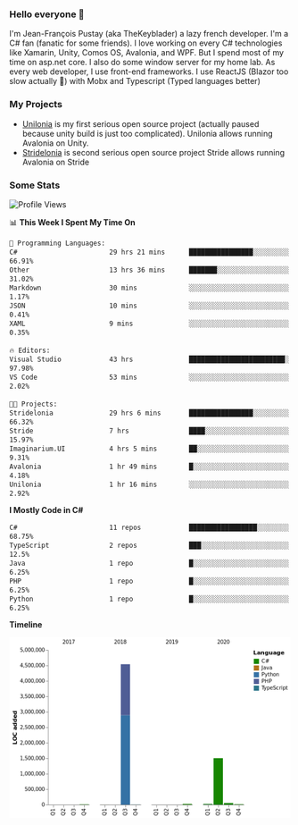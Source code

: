 ### Hello everyone 👋

I'm Jean-François Pustay (aka TheKeyblader) a lazy french developer. I'm a C# fan (fanatic for some friends). I love working on every C# technologies like Xamarin, Unity, Comos OS, Avalonia, and WPF.  But I spend most of my time on asp.net core. I also do some window server for my home lab. As every web developer, I use front-end frameworks. I use ReactJS (Blazor too slow actually 🙂) with Mobx and Typescript (Typed languages better)

### My Projects

* [Unilonia](https://github.com/TheKeyblader/Unilonia) is my first serious open source project (actually paused because unity build is just too complicated).
  Unilonia allows running Avalonia on Unity.
* [Stridelonia](https://github.com/TheKeyblader/Stridelonia) is second serious open source project
  Stride allows running Avalonia on Stride
  
### Some Stats

<!--START_SECTION:waka-->
![Profile Views](http://img.shields.io/badge/Profile%20Views-44-blue)

📊 **This Week I Spent My Time On** 

```text
💬 Programming Languages: 
C#                       29 hrs 21 mins      ████████████████░░░░░░░░░   66.91% 
Other                    13 hrs 36 mins      ███████░░░░░░░░░░░░░░░░░░   31.02% 
Markdown                 30 mins             ░░░░░░░░░░░░░░░░░░░░░░░░░   1.17% 
JSON                     10 mins             ░░░░░░░░░░░░░░░░░░░░░░░░░   0.41% 
XAML                     9 mins              ░░░░░░░░░░░░░░░░░░░░░░░░░   0.35%

🔥 Editors: 
Visual Studio            43 hrs              ████████████████████████░   97.98% 
VS Code                  53 mins             ░░░░░░░░░░░░░░░░░░░░░░░░░   2.02%

🐱‍💻 Projects: 
Stridelonia              29 hrs 6 mins       ████████████████░░░░░░░░░   66.32% 
Stride                   7 hrs               ████░░░░░░░░░░░░░░░░░░░░░   15.97% 
Imaginarium.UI           4 hrs 5 mins        ██░░░░░░░░░░░░░░░░░░░░░░░   9.31% 
Avalonia                 1 hr 49 mins        █░░░░░░░░░░░░░░░░░░░░░░░░   4.18% 
Unilonia                 1 hr 16 mins        ░░░░░░░░░░░░░░░░░░░░░░░░░   2.92%

```

**I Mostly Code in C#** 

```text
C#                       11 repos            █████████████████░░░░░░░░   68.75% 
TypeScript               2 repos             ███░░░░░░░░░░░░░░░░░░░░░░   12.5% 
Java                     1 repo              █░░░░░░░░░░░░░░░░░░░░░░░░   6.25% 
PHP                      1 repo              █░░░░░░░░░░░░░░░░░░░░░░░░   6.25% 
Python                   1 repo              █░░░░░░░░░░░░░░░░░░░░░░░░   6.25%

```


**Timeline**

![Chart not found](https://raw.githubusercontent.com/TheKeyblader/TheKeyblader/master/charts/bar_graph.png) 


<!--END_SECTION:waka-->

<!--
**TheKeyblader/TheKeyblader** is a ✨ _special_ ✨ repository because its `README.md` (this file) appears on your GitHub profile.

Here are some ideas to get you started:

- 🔭 I’m currently working on ...
- 🌱 I’m currently learning ...
- 👯 I’m looking to collaborate on ...
- 🤔 I’m looking for help with ...
- 💬 Ask me about ...
- 📫 How to reach me: ...
- 😄 Pronouns: ...
- ⚡ Fun fact: ...
-->
